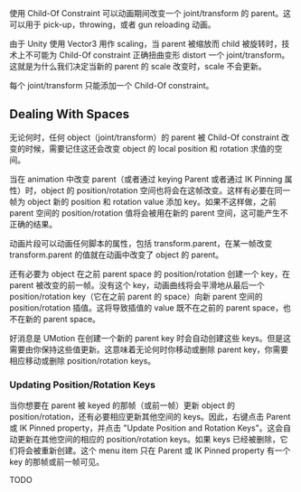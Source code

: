 使用 Child-Of Constraint 可以动画期间改变一个 joint/transform 的 parent。这可以用于 pick-up，throwing，或者 gun reloading 动画。

由于 Unity 使用 Vector3 用作 scaling，当 parent 被缩放而 child 被旋转时，技术上不可能为 Child-Of constraint 正确扭曲变形 distort 一个 joint/transform。这就是为什么我们决定当新的 parent 的 scale 改变时，scale 不会更新。

每个 joint/transform 只能添加一个 Child-Of constraint。

## Dealing With Spaces

无论何时，任何 object（joint/transform）的 parent 被 Child-Of constraint 改变的时候，需要记住这还会改变 object 的 local position 和 rotation 求值的空间。

当在 animation 中改变 parent（或者通过 keying Parent 或者通过 IK Pinning 属性）时，object 的 position/rotation 空间也将会在这帧改变。这样有必要在同一帧为 object 新的 position 和 rotation value 添加 key。如果不这样做，之前 parent 空间的 position/rotation 值将会被用在新的 parent 空间，这可能产生不正确的结果。

动画片段可以动画任何脚本的属性，包括 transform.parent，在某一帧改变 transform.parent 的值就在动画中改变了 object 的 parent。

还有必要为 object 在之前 parent space 的 position/rotation 创建一个 key，在 parent 被改变的前一帧。没有这个 key，动画曲线将会平滑地从最后一个 position/rotation key（它在之前 parent 的 space）向新 parent 空间的 position/rotation 插值。这将导致插值的 value 既不在之前的 parent space，也不在新的 parent space。

好消息是 UMotion 在创建一个新的 parent key 时会自动创建这些 keys。但是这需要由你保持这些值更新。这意味着无论何时你移动或删除 parent key，你需要相应移动或删除 position/rotation keys。

### Updating Position/Rotation Keys

当你想要在 parent 被 keyed 的那帧（或前一帧）更新 object 的 position/rotation，还有必要相应更新其他空间的 keys。因此，右键点击 Parent 或 IK Pinned property，并点击 "Update Position and Rotation Keys"。这会自动更新在其他空间的相应的 position/rotation keys。如果 keys 已经被删除，它们将会被重新创建。这个 menu item 只在 Parent 或 IK Pinned property 有一个 key 的那帧或前一帧可见。

TODO
